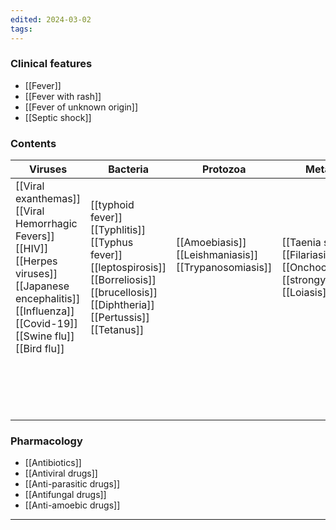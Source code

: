 ```yaml
---
edited: 2024-03-02
tags:
---
```

### Clinical features
- [[Fever]] 
- [[Fever with rash]]
- [[Fever of unknown origin]] 
- [[Septic shock]] 
### Contents

| Viruses                                                                                                                                                                                                              | Bacteria                                                                                                                                                                                         | Protozoa                                                                                   | Metazoa                                                                                                                   |
| -------------------------------------------------------------------------------------------------------------------------------------------------------------------------------------------------------------------- | ------------------------------------------------------------------------------------------------------------------------------------------------------------------------------------------------ | ------------------------------------------------------------------------------------------ | ------------------------------------------------------------------------------------------------------------------------- |
| [[Viral exanthemas]] <br>[[Viral Hemorrhagic Fevers]] <br>[[HIV]] <br>[[Herpes viruses]] <br>[[Japanese encephalitis]] <br>[[Influenza]] <br>[[Covid-19]] <br>[[Swine flu]]<br>[[Bird flu]] <br><br><br><br><br><br> | [[typhoid fever]] <br>[[Typhlitis]] <br>[[Typhus fever]] <br>[[leptospirosis]] <br>[[Borreliosis]] <br>[[brucellosis]]<br>[[Diphtheria]]<br>[[Pertussis]]<br>[[Tetanus]]<br><br><br><br><br><br> | [[Amoebiasis]]<br>[[Leishmaniasis]]<br>[[Trypanosomiasis]]<br><br><br><br><br><br><br><br> | [[Taenia species]]<br>[[Filariasis]]<br>[[Onchocerciasis]]<br>[[strongyloidiasis]]<br>[[Loiasis]]<br><br><br><br><br><br> |
### Pharmacology
- [[Antibiotics]]
- [[Antiviral drugs]]
- [[Anti-parasitic drugs]]
- [[Antifungal drugs]] 
- [[Anti-amoebic drugs]] 

---
